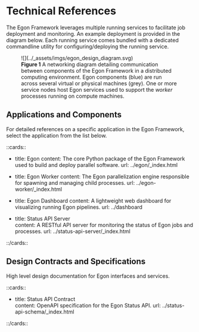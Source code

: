 # Technical References

The Egon Framework leverages multiple running services to facilitate job deployment and monitoring.
An example deployment is provided in the diagram below.
Each running service comes bundled with a dedicated commandline utility for configuring/deploying the running service.

<figure markdown>
  ![](../_assets/imgs/egon_design_diagram.svg)
  <figcaption>
    <b>Figure 1</b> A networking diagram detailing communication between components of the Egon Framework in a distributed computing environment.
    Egon components (blue) are run across several virtual or physical machines (grey).
    One or more service nodes host Egon services used to support the <i>worker</i> processes running on compute machines.
  </figcaption>
</figure>


## Applications and Components

For detailed references on a specific application in the Egon Framework, select the application from the list below.

::cards::

- title: Egon
  content: The core Python package of the Egon Framework used to build and deploy parallel software.
  url: ../egon/_index.html

- title: Egon Worker
  content: The Egon parallelization engine responsible for spawning and managing child processes.
  url: ../egon-worker/_index.html

- title: Egon Dashboard
  content: A lightweight web dashboard for visualizing running Egon pipelines.
  url: ../dashboard

- title: Status API Server  
  content: A RESTful API server for monitoring the status of Egon jobs and processes.
  url: ../status-api-server/_index.html

::/cards::


## Design Contracts and Specifications

High level design documentation for Egon interfaces and services.

::cards::

- title: Status API Contract  
  content: OpenAPI specification for the Egon Status API.
  url: ../status-api-schema/_index.html

::/cards::
